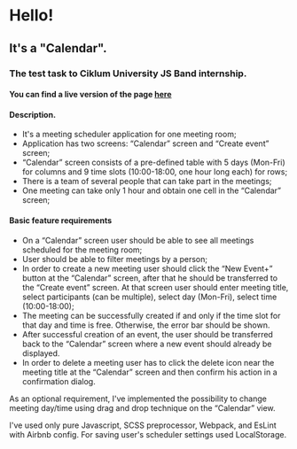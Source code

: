 # Hello!
## It's a "Calendar".
### The test task to Ciklum University JS Band internship.

#### You can find a live version of the page [here](https://pechpavlo.github.io/Calendar/)

#### Description.
* It's  a meeting scheduler application for one meeting room;
* Application has two screens: “Calendar” screen and “Create event” screen;
* “Calendar” screen consists of a pre-defined table with 5 days (Mon-Fri) for columns and 9 time slots (10:00-18:00, one hour long each) for rows;
* There is a team of several people that can take part in the meetings;
* One meeting can take only 1 hour and obtain one cell in the “Calendar” screen;

#### Basic feature requirements

* On a “Calendar” screen user should be able to see all meetings scheduled for the meeting room;
* User should be able to filter meetings by a person;
* In order to create a new meeting user should click the “New Event+” button at the “Calendar” screen, after that he should be transferred to the “Create event” screen. At that screen user should enter meeting title, select participants (can be multiple), select day (Mon-Fri), select time (10:00-18:00);
* The meeting can be successfully created if and only if the time slot for that day and time is free. Otherwise, the error bar should be shown.
* After successful creation of an event, the user should be transferred back to the “Calendar” screen where a new event should already be displayed.
* In order to delete a meeting user has to click the delete icon near the meeting title at the “Calendar” screen and then confirm his action in a confirmation dialog.

As an optional requirement, I've implemented the possibility to change meeting day/time using drag and drop technique on the “Calendar” view.

I've used only pure Javascript, SCSS preprocessor,  Webpack, and EsLint with  Airbnb config.
For saving user's scheduler settings used LocalStorage.